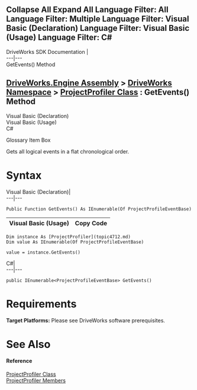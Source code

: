 Collapse All Expand All Language Filter: All  Language Filter: Multiple  Language Filter: Visual Basic (Declaration) Language Filter: Visual Basic (Usage) Language Filter: C#  
---  
DriveWorks SDK Documentation  |   
---|---  
GetEvents() Method   
  
[DriveWorks.Engine Assembly](topic2156.md) > [DriveWorks Namespace](topic2159.md) > [ProjectProfiler Class](topic4712.md) : GetEvents() Method  
---  
  
Visual Basic (Declaration)    
Visual Basic (Usage)    
C# 

Glossary Item Box

Gets all logical events in a flat chronological order. 

# Syntax

Visual Basic (Declaration)|   
---|---  
      
    
    Public Function GetEvents() As IEnumerable(Of ProjectProfileEventBase)  
  
Visual Basic (Usage)| Copy Code  
---|---  
      
    
    Dim instance As [ProjectProfiler](topic4712.md)
    Dim value As IEnumerable(Of ProjectProfileEventBase)
     
    value = instance.GetEvents()  
  
C#|   
---|---  
      
    
    public IEnumerable<ProjectProfileEventBase> GetEvents()  
  
# Requirements

**Target Platforms:** Please see DriveWorks software prerequisites.

# See Also

#### Reference

[ProjectProfiler Class](topic4712.md)   
[ProjectProfiler Members](topic4713.md)


